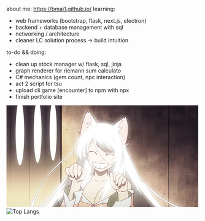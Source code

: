 about me: https://bmai1.github.io/
learning:
- web frameworks (bootstrap, flask, next.js, electron)
- backend + database management with sql 
- networking / architecture
- cleaner LC solution process -> build intuition

to-do && doing:
- clean up stock manager w/ flask, sql, jinja
- graph renderer for riemann sum calculato 
- C# mechanics (gem count, npc interaction)
- act 2 script for tsu
- upload cli game [encounter] to npm with npx
- finish portfolio site

![cute catgirl :3](hanekawa.gif)
<br>
![Top Langs](https://github-readme-stats.vercel.app/api/top-langs/?username=bmai1&layout=compact&theme=dracula)
